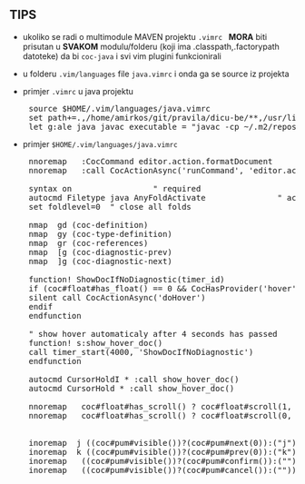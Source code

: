 ## TIPS 
- ukoliko se radi o multimodule MAVEN projektu 
`
    .vimrc 
`
**MORA** biti prisutan u **SVAKOM** modulu/folderu (koji ima .classpath,.factorypath datoteke)  da bi `coc-java` i svi 
vim plugini funkcionirali

- u folderu `.vim/languages` file `java.vimrc` i onda ga se source iz projekta 
- primjer `.vimrc` u java  projektu

 
<pre>
    source $HOME/.vim/languages/java.vimrc
    set path+=.,/home/amirkos/git/pravila/dicu-be/**,/usr/lib/jvm/openjdk-8/src.zip
    let g:ale_java_javac_executable = "javac -cp ~/.m2/repository/org/projectlombok/lombok/1.18.8/lombok-1.18.8.jar"
</pre>


- primjer `$HOME/.vim/languages/java.vimrc`

<pre>
    nnoremap <C-f>  :CocCommand editor.action.formatDocument <CR>
    nnoremap <C-b>  :call CocActionAsync('runCommand', 'editor.action.organizeImport')<CR>
    
    syntax on                 " required
    autocmd Filetype java AnyFoldActivate               " activate for all filetypes
    set foldlevel=0  " close all folds
    
    nmap <silent> gd <Plug>(coc-definition)
    nmap <silent> gy <Plug>(coc-type-definition)
    nmap <silent> gr <Plug>(coc-references)
    nmap <silent> [g <Plug>(coc-diagnostic-prev)
    nmap <silent> ]g <Plug>(coc-diagnostic-next)
    
    function! ShowDocIfNoDiagnostic(timer_id)
    if (coc#float#has_float() == 0 && CocHasProvider('hover') == 1)
    silent call CocActionAsync('doHover')
    endif
    endfunction
    
    " show hover automaticaly after 4 seconds has passed
    function! s:show_hover_doc()
    call timer_start(4000, 'ShowDocIfNoDiagnostic')
    endfunction
    
    autocmd CursorHoldI * :call <SID>show_hover_doc()
    autocmd CursorHold * :call <SID>show_hover_doc()
    
    nnoremap <silent><expr> <Down> coc#float#has_scroll() ? coc#float#scroll(1, 1) : "\<Down>"
    nnoremap <silent><expr> <Up> coc#float#has_scroll() ? coc#float#scroll(0, 1) : "\<Up>"
    
    
    inoremap <expr> j ((coc#pum#visible())?(coc#pum#next(0)):("j"))
    inoremap <expr> k ((coc#pum#visible())?(coc#pum#prev(0)):("k"))
    inoremap <expr> <CR> ((coc#pum#visible())?(coc#pum#confirm()):("<CR>"))
    inoremap <expr> <Esc> ((coc#pum#visible())?(coc#pum#cancel()):("<Esc>"))
</pre>

